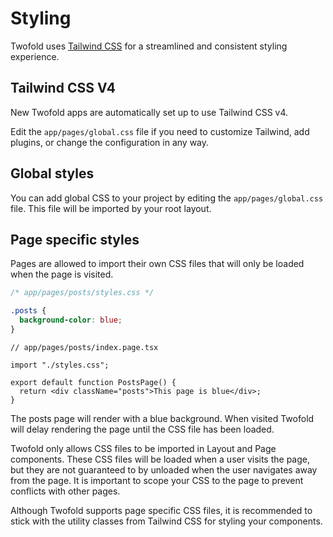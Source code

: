 # Styling

Twofold uses [Tailwind CSS](https://tailwindcss.com/) for a streamlined and consistent styling experience.

## Tailwind CSS V4

New Twofold apps are automatically set up to use Tailwind CSS v4.

Edit the `app/pages/global.css` file if you need to customize Tailwind, add plugins, or change the configuration in any way.

## Global styles

You can add global CSS to your project by editing the `app/pages/global.css` file. This file will be imported by your root layout.

## Page specific styles

Pages are allowed to import their own CSS files that will only be loaded when the page is visited.

```css
/* app/pages/posts/styles.css */

.posts {
  background-color: blue;
}
```

```tsx
// app/pages/posts/index.page.tsx

import "./styles.css";

export default function PostsPage() {
  return <div className="posts">This page is blue</div>;
}
```

The posts page will render with a blue background. When visited Twofold will delay rendering the page until the CSS file has been loaded.

Twofold only allows CSS files to be imported in Layout and Page components. These CSS files will be loaded when a user visits the page, but they are not guaranteed to by unloaded when the user navigates away from the page. It is important to scope your CSS to the page to prevent conflicts with other pages.

Although Twofold supports page specific CSS files, it is recommended to stick with the utility classes from Tailwind CSS for styling your components.
